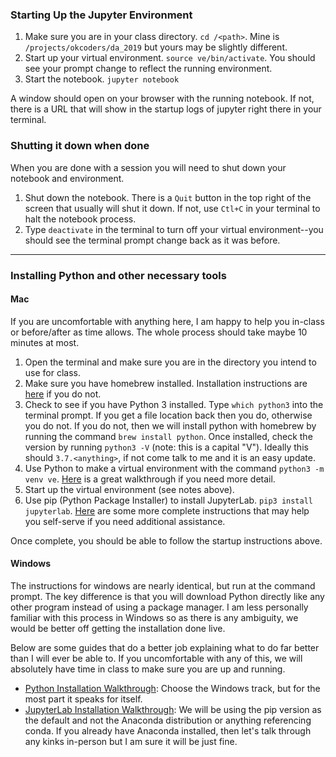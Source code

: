 ### Starting Up the Jupyter Environment
1. Make sure you are in your class directory. `cd /<path>`. Mine is `/projects/okcoders/da_2019` but yours may be slightly different.
2. Start up your virtual environment. `source ve/bin/activate`. You should see your prompt change to reflect the running environment.
3. Start the notebook. `jupyter notebook`

A window should open on your browser with the running notebook. If not, there is a URL that will show in the startup logs of jupyter right there in your terminal.

### Shutting it down when done
When you are done with a session you will need to shut down your notebook and environment.
1. Shut down the notebook. There is a `Quit` button in the top right of the screen that usually will shut it down. If not, use `Ctl+C` in your terminal to halt the notebook process.
2. Type `deactivate` in the terminal to turn off your virtual environment--you should see the terminal prompt change back as it was before.

---

### Installing Python and other necessary tools

#### Mac
If you are uncomfortable with anything here, I am happy to help you in-class or before/after as time allows. The whole process should take maybe 10 minutes at most.
1. Open the terminal and make sure you are in the directory you intend to use for class.
2. Make sure you have homebrew installed. Installation instructions are [here](https://brew.sh) if you do not.
3. Check to see if you have Python 3 installed. Type `which python3` into the terminal prompt. If you get a file location back then you do, otherwise you do not. If you do not, then we will install python with homebrew by running the command `brew install python`. Once installed, check the version by running `python3 -V` (note: this is a capital "V"). Ideally this should `3.7.<anything>`, if not come talk to me and it is an easy update.
4. Use Python to make a virtual environment with the command `python3 -m venv ve`. [Here](https://docs.python.org/3/library/venv.html) is a great walkthrough if you need more detail.
5. Start up the virtual environment (see notes above).
6. Use pip (Python Package Installer) to install JupyterLab. `pip3 install jupyterlab`. [Here](https://jupyter.org/install) are some more complete instructions that may help you self-serve if you need additional assistance.

Once complete, you should be able to follow the startup instructions above.


#### Windows
The instructions for windows are nearly identical, but run at the command prompt. The key difference is that you will download Python directly like any other program instead of using a package manager. I am less personally familiar with this process in Windows so as there is any ambiguity, we would be better off getting the installation done live.

Below are some guides that do a better job explaining what to do far better than I will ever be able to. If you uncomfortable with any of this, we will absolutely have time in class to make sure you are up and running.
+ [Python Installation Walkthrough](https://realpython.com/installing-python/): Choose the Windows track, but for the most part it speaks for itself.
+ [JupyterLab Installation Walkthrough](https://jupyter.org/install): We will be using the pip version as the default and not the Anaconda distribution or anything referencing conda. If you already have Anaconda installed, then let's talk through any kinks in-person but I am sure it will be just fine.
